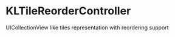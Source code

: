 KLTileReorderController
=======================

UICollectionView like tiles representation with reordering support